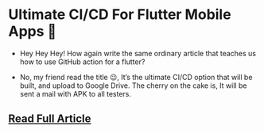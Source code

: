 # Ultimate CI/CD For Flutter Mobile Apps 🚀

- Hey Hey Hey! How again write the same ordinary article that teaches us how to use GitHub action for a flutter?

- No, my friend read the title 😉, It’s the ultimate CI/CD option that will be built, and upload to Google Drive. The cherry on the cake is, It will be sent a mail with APK to all testers.

## [Read Full Article](https://medium.com/@kunjkanani27/ultimate-ci-cd-for-flutter-mobile-apps-3415c337435f)
